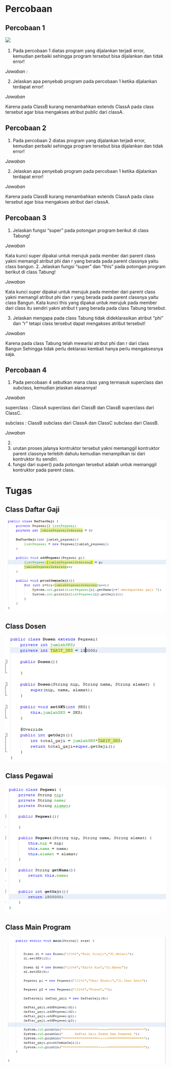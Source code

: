 # Percobaan 
## Percobaan 1

<img src="img/c.png" />

1. Pada percobaan 1 diatas program yang dijalankan terjadi error, kemudian perbaiki sehingga
program tersebut bisa dijalankan dan tidak error!

*Jawaban :*


2. Jelaskan apa penyebab program pada percobaan 1 ketika dijalankan terdapat error!

*Jawaban*

Karena pada ClassB kurang menambahkan extends ClassA pada class tersebut agar bisa mengakses atribut public dari classA. 

## Percobaan 2
1. Pada percobaan 2 diatas program yang dijalankan terjadi error, kemudian perbaiki sehingga
program tersebut bisa dijalankan dan tidak error!

*Jawaban*

2. Jelaskan apa penyebab program pada percobaan 1 ketika dijalankan terdapat error!

*Jawaban*

Karena pada ClassB kurang menambahkan extends ClassA pada class tersebut agar bisa mengakses atribut dari classA. 

## Percobaan 3
1. Jelaskan fungsi “super” pada potongan program berikut di class Tabung!

*Jawaban*

Kata kunci super dipakai untuk merujuk pada member dari parent class yakni memangil atribut phi dan r yang berada pada parent classnya yaitu class bangun.
2. Jelaskan fungsi “super” dan “this” pada potongan program berikut di class Tabung!

*Jawaban*

Kata kunci super dipakai untuk merujuk pada member dari parent class yakni memangil atribut phi dan r yang berada pada parent classnya yaitu class Bangun.
Kata kunci this yang dipakai untuk merujuk pada member dari class itu sendiri yakni atribut t yang berada pada class Tabung tersebut. 

3. Jelaskan mengapa pada class Tabung tidak dideklarasikan atribut “phi” dan “r” tetapi class tersebut dapat mengakses atribut tersebut!

*Jawaban*

Karena pada class Tabung telah mewarisi atribut phi dan r dari class Bangun Sehingga tidak perlu deklarasi kembali hanya perlu mengaksesnya saja.


## Percobaan 4
1. Pada percobaan 4 sebutkan mana class yang termasuk superclass dan subclass, kemudian
jelaskan alasannya!

*Jawaban*

superclass : ClassA superclass dari ClassB dan ClassB superclass dari ClassC.

subclass : ClassB subclass dari ClassA dan ClassC subclass dari ClassB.

*Jawaban*

2.
3. urutan proses jalanya kontruktor tersebut yakni memanggil kontruktor parent classnya terlebih dahulu kemudian menampilkan isi dari kontruktor itu sendiri.
4. fungsi dari super() pada potongan tersebut adalah untuk memanggil kontruktor pada parent class.



# Tugas
## Class Daftar Gaji
<img src="img/dg.png" />

## Class Dosen
<img src="img/d.png" />

## Class Pegawai
<img src="img/p.png" />

## Class Main Program
<img src="img/t.png" />
